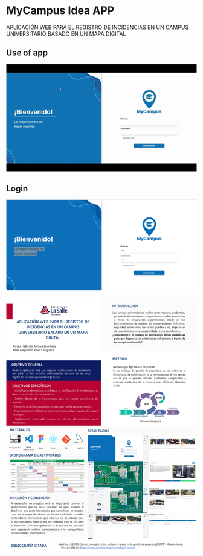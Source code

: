 # MyCampus Idea APP
APLICACIÓN WEB PARA EL REGISTRO DE INCIDENCIAS EN UN CAMPUS UNIVERSITARIO BASADO EN UN MAPA DIGITAL 

## Use of app
![GifShowcaseWeb](https://github.com/Lelmats/MyCampus/blob/main/public/ResultadosWebMyCampus-.gif)

## Login
![LoginScreenshot](https://github.com/Lelmats/MyCampus/blob/main/public/Login.png)

![CartelWeb](https://github.com/Lelmats/MyCampus/blob/main/public/CartelMyCampus.PNG)

